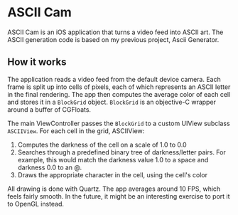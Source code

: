 # ASCII Cam

ASCII Cam is an iOS application that turns a video feed into ASCII art. The ASCII generation code is based on my previous project, Ascii Generator. 

## How it works

The application reads a video feed from the default device camera. Each frame is split up into cells of pixels, each of which represents an ASCII letter in the final rendering. The app then computes the average color of each cell and stores it in a ``BlockGrid`` object. ``BlockGrid`` is an objective-C wrapper around a buffer of CGFloats.

The main ViewController passes the ``BlockGrid`` to a custom UIView subclass ``ASCIIView``. For each cell in the grid, ASCIIView:

1. Computes the darkness of the cell on a scale of 1.0 to 0.0
2. Searches through a predefined binary tree of darkness/letter pairs. For example, this would match the darkness value 1.0 to a space and darkness 0.0 to an @. 
3. Draws the appropriate character in the cell, using the cell's color 

All drawing is done with Quartz. The app averages around 10 FPS, which feels fairly smooth. In the future, it might be an interesting exercise to port it to OpenGL instead.
